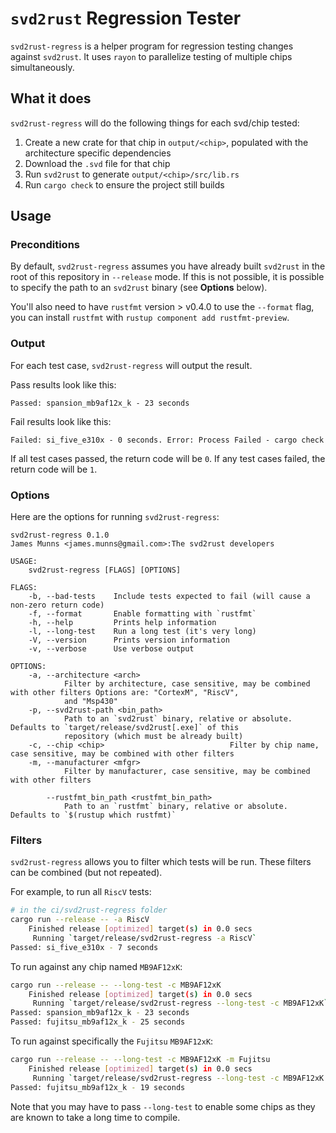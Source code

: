 # `svd2rust` Regression Tester

`svd2rust-regress` is a helper program for regression testing changes against `svd2rust`. It uses `rayon` to parallelize testing of multiple chips simultaneously.

## What it does

`svd2rust-regress` will do the following things for each svd/chip tested:

1. Create a new crate for that chip in `output/<chip>`, populated with the architecture specific dependencies
2. Download the `.svd` file for that chip
3. Run `svd2rust` to generate `output/<chip>/src/lib.rs`
4. Run `cargo check` to ensure the project still builds

## Usage

### Preconditions

By default, `svd2rust-regress` assumes you have already built `svd2rust` in the root of this repository in `--release` mode.
If this is not possible, it is possible to specify the path to an `svd2rust` binary (see **Options** below).

You'll also need to have `rustfmt` version > v0.4.0 to use the `--format` flag, you can install `rustfmt` with `rustup component add rustfmt-preview`.

### Output

For each test case, `svd2rust-regress` will output the result.

Pass results look like this:

```text
Passed: spansion_mb9af12x_k - 23 seconds
```

Fail results look like this:

```text
Failed: si_five_e310x - 0 seconds. Error: Process Failed - cargo check
```

If all test cases passed, the return code will be `0`. If any test cases failed, the return code will be `1`.

### Options

Here are the options for running `svd2rust-regress`:


```text
svd2rust-regress 0.1.0
James Munns <james.munns@gmail.com>:The svd2rust developers

USAGE:
    svd2rust-regress [FLAGS] [OPTIONS]

FLAGS:
    -b, --bad-tests    Include tests expected to fail (will cause a non-zero return code)
    -f, --format       Enable formatting with `rustfmt`
    -h, --help         Prints help information
    -l, --long-test    Run a long test (it's very long)
    -V, --version      Prints version information
    -v, --verbose      Use verbose output

OPTIONS:
    -a, --architecture <arch>
            Filter by architecture, case sensitive, may be combined with other filters Options are: "CortexM", "RiscV",
            and "Msp430"
    -p, --svd2rust-path <bin_path>
            Path to an `svd2rust` binary, relative or absolute. Defaults to `target/release/svd2rust[.exe]` of this
            repository (which must be already built)
    -c, --chip <chip>                            Filter by chip name, case sensitive, may be combined with other filters
    -m, --manufacturer <mfgr>
            Filter by manufacturer, case sensitive, may be combined with other filters

        --rustfmt_bin_path <rustfmt_bin_path>
            Path to an `rustfmt` binary, relative or absolute. Defaults to `$(rustup which rustfmt)`
```

### Filters

`svd2rust-regress` allows you to filter which tests will be run. These filters can be combined (but not repeated).

For example, to run all `RiscV` tests:

```bash
# in the ci/svd2rust-regress folder
cargo run --release -- -a RiscV
    Finished release [optimized] target(s) in 0.0 secs
     Running `target/release/svd2rust-regress -a RiscV`
Passed: si_five_e310x - 7 seconds
```

To run against any chip named `MB9AF12xK`:

```bash
cargo run --release -- --long-test -c MB9AF12xK
    Finished release [optimized] target(s) in 0.0 secs
     Running `target/release/svd2rust-regress --long-test -c MB9AF12xK`
Passed: spansion_mb9af12x_k - 23 seconds
Passed: fujitsu_mb9af12x_k - 25 seconds
```

To run against specifically the `Fujitsu` `MB9AF12xK`:
```bash
cargo run --release -- --long-test -c MB9AF12xK -m Fujitsu
    Finished release [optimized] target(s) in 0.0 secs
     Running `target/release/svd2rust-regress --long-test -c MB9AF12xK -m Fujitsu`
Passed: fujitsu_mb9af12x_k - 19 seconds
```

Note that you may have to pass `--long-test` to enable some chips as they are known to take a long time to compile.
